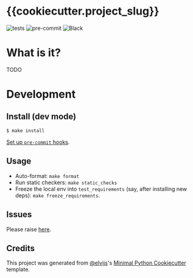 # {{cookiecutter.project_slug}}

![tests](https://github.com/{{cookiecutter.github_user}}/{{cookiecutter.project_name}}/workflows/main/badge.svg)
![pre-commit](https://img.shields.io/badge/pre--commit-enabled-brightgreen?logo=pre-commit&logoColor=white)
![Black](https://img.shields.io/badge/code%20style-black-000000.svg)

# What is it?

TODO

# Development

## Install (dev mode)

```console
$ make install
```

[Set up `pre-commit` hooks](https://pre-commit.com/).


## Usage

* Auto-format: `make format`
* Run static checkers: `make static_checks`
* Freeze the local env into `test_requirements` (say, after installing new deps): 
  `make freeze_requirements`.

## Issues

Please raise [here](https://github.com/{{cookiecutter.github_user}}/{{cookiecutter.project_name}}/issues).

## Credits

This project was generated from [@elvijs](https://github.com/elvijs)'s 
[Minimal Python Cookiecutter](https://github.com/elvijs/cookiecutter-minimal-python) template.

